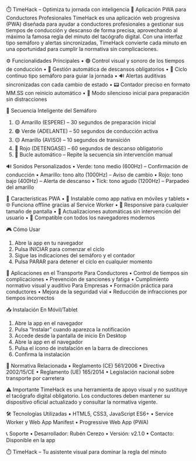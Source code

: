 ⏱️ TimeHack – Optimiza tu jornada con inteligencia
🚚 Aplicación PWA para Conductores Profesionales
TimeHack es una aplicación web progresiva (PWA) diseñada para ayudar a conductores profesionales a gestionar sus tiempos de conducción y descanso de forma precisa, aprovechando al máximo la famosa regla del minuto del tacógrafo digital. Con una interfaz tipo semáforo y alertas sincronizadas, TimeHack convierte cada minuto en una oportunidad para cumplir la normativa sin complicaciones.

⚙️ Funcionalidades Principales
• 	🟢 Control visual y sonoro de los tiempos de conducción
• 	🔴 Gestión automática de descansos obligatorios
• 	🔁 Ciclo continuo tipo semáforo para guiar la jornada
• 	🔊 Alertas auditivas sincronizadas con cada cambio de estado
• 	📟 Contador preciso en formato MM.SS con reinicio automático
• 	📳 Modo silencioso inicial para preparación sin distracciones

🚦 Secuencia Inteligente del Semáforo
1. 	🟡 Amarillo (ESPERE) – 30 segundos de preparación inicial
2. 	🟢 Verde (ADELANTE) – 50 segundos de conducción activa
3. 	🟡 Amarillo (AVISO) – 10 segundos de transición
4. 	🔴 Rojo (DETENGASE) – 60 segundos de descanso obligatorio
5. 	🔄 Bucle automático – Repite la secuencia sin intervención manual

🔊 Sonidos Personalizados
• 	Verde: tono medio (600Hz) – Confirmación de conducción
• 	Amarillo: tono alto (1000Hz) – Aviso de cambio
• 	Rojo: tono bajo (400Hz) – Alerta de descanso
• 	Tick: tono agudo (1200Hz) – Parpadeo del amarillo

📱 Características PWA
• 	📲 Instalable como app nativa en móviles y tablets
• 	🌐 Funciona offline gracias al Service Worker
• 	📐 Responsive para cualquier tamaño de pantalla
• 	🔄 Actualizaciones automáticas sin intervención del usuario
• 	🧭 Compatible con todos los navegadores modernos

🎮 Cómo Usar
1. 	Abre la app en tu navegador
2. 	Pulsa INICIAR para comenzar el ciclo
3. 	Sigue las indicaciones del semáforo y el contador
4. 	Pulsa PARAR para detener el ciclo en cualquier momento

🧭 Aplicaciones en el Transporte
Para Conductores
• 	Control de tiempos sin complicaciones
• 	Prevención de sanciones y fatiga
• 	Cumplimiento normativo visual y auditivo
Para Empresas
• 	Formación práctica para conductores
• 	Mejora de la seguridad vial
• 	Reducción de infracciones por tiempos incorrectos

📥 Instalación
En Móvil/Tablet
1. 	Abre la app en el navegador
2. 	Pulsa “Instalar” cuando aparezca la notificación
3. 	Accede desde la pantalla de inicio
En Desktop
1. 	Abre la app en el navegador
2. 	Pulsa el icono de instalación en la barra de direcciones
3. 	Confirma la instalación

📜 Normativa Relacionada
• 	Reglamento (CE) 561/2006
• 	Directiva 2002/15/CE
• 	Reglamento (UE) 165/2014
• 	Legislación nacional sobre transporte por carretera

⚠️ Importante
TimeHack es una herramienta de apoyo visual y no sustituye el tacógrafo digital obligatorio.
Los conductores deben mantener su dispositivo oficial actualizado y consultar la normativa vigente.

🛠️ Tecnologías Utilizadas
• 	HTML5, CSS3, JavaScript ES6+
• 	Service Worker y Web App Manifest
• 	Progressive Web App (PWA)

📞 Soporte
• 	Desarrollador: Rubén Cerezo
• 	Versión: v2.1.0
• 	Contacto: Disponible en la app

⏱️ TimeHack – Tu asistente visual para dominar la regla del minuto
